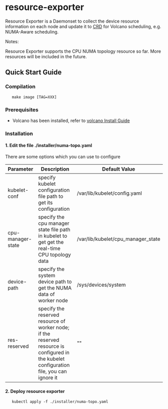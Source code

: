 # resource-exporter

Resource Exporter is a Daemonset to collect the device resource information on each node and update it to [CRD](https://github.com/volcano-sh/apis/tree/master/pkg/apis/nodeinfo/v1alpha1) for Volcano scheduling, e.g. NUMA-Aware scheduling.

Notes:

Resource Exporter supports the CPU NUMA topology resource so far.  More resources will be included in the future.

## Quick Start Guide

### Compilation
```
   make image [TAG=XXX]
```

### Prerequisites

- Volcano has been installed,  refer to [ volcano Install Guide](https://github.com/volcano-sh/volcano/blob/master/installer/README.md)


### Installation

#### 1. Edit the file ./installer/numa-topo.yaml

There are some options which you can use to configure

|Parameter|Description|Default Value|
|----------------|-----------------|----------------------|
|kubelet-conf|specify kubelet configuration file path to get its configuration|/var/lib/kubelet/config.yaml|
|cpu-manager-state| specify the cpu manager state file path in kubelet to get get the real-time CPU topology data| /var/lib/kubelet/cpu_manager_state|
|device-path|specify the system device path to get the NUMA data of worker node| /sys/devices/system|
|res-reserved| specify the reserved resource of worker node; if the reserved resource is configured in the kubelet configuration file, you can ignore it|""|

#### 2. Deploy resource exporter

````
   kubectl apply -f ./installer/numa-topo.yaml
````

